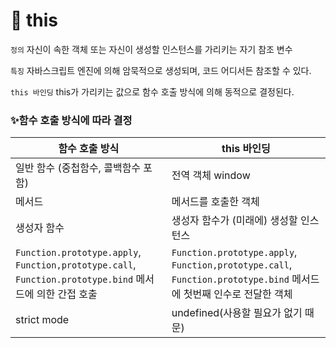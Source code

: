 # 📌 this

`정의` 자신이 속한 객체 또는 자신이 생성할 인스턴스를 가리키는 자기 참조 변수

`특징` 자바스크립트 엔진에 의해 암묵적으로 생성되며, 코드 어디서든 참조할 수 있다.

`this 바인딩` this가 가리키는 값으로 함수 호출 방식에 의해 동적으로 결정된다.

### ✨함수 호출 방식에 따라 결정

| 함수 호출 방식                                                                                           | this 바인딩                                                                                                         |
| -------------------------------------------------------------------------------------------------------- | ------------------------------------------------------------------------------------------------------------------- |
| 일반 함수 (중첩함수, 콜백함수 포함)                                                                      | 전역 객체 window                                                                                                    |
| 메서드                                                                                                   | 메서드를 호출한 객체                                                                                                |
| 생성자 함수                                                                                              | 생성자 함수가 (미래에) 생성할 인스턴스                                                                              |
| `Function.prototype.apply`, `Function,prototype.call`, `Function.prototype.bind` 메서드에 의한 간접 호출 | `Function.prototype.apply`, `Function,prototype.call`, `Function.prototype.bind` 메서드에 첫번째 인수로 전달한 객체 |
| strict mode                                                                                              | undefined(사용할 필요가 없기 때문)                                                                                  |
